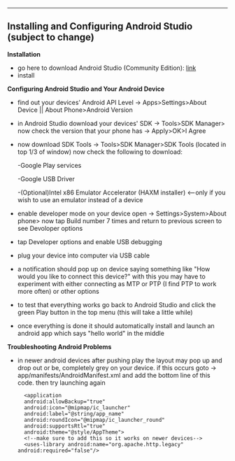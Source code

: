 ----
## Installing and Configuring Android Studio (subject to change)

**Installation**

* go here to download Android Studio (Community Edition): [link](https://www.google.com/aclk?sa=l&ai=DChcSEwi2j4nh9ozgAhUKpmkKHfvHAiwYABABGgJpcQ&sig=AOD64_2um9lDNXWWCtyXn8cTdQnVuzk2NA&adurl=&q=&ved=2ahUKEwjk-YPh9ozgAhXn64MKHQXeBkYQqyQoAHoECAQQBA)
* install

**Configuring Android Studio and Your Android Device**
* find out your devices' Android API Level -> Apps>Settings>About Device || About Phone>Android Version
* in Android Studio download your devices' SDK -> Tools>SDK Manager> now check the version that your phone has -> Apply>OK>I Agree
* now download SDK Tools -> Tools>SDK Manager>SDK Tools (located in top 1/3 of window)
  now check the following to download:
  
  -Google Play services
  
  -Google USB Driver
  
  -(Optional)Intel x86 Emulator Accelerator (HAXM installer) <--only if you wish to use an emulator instead of a device
  
* enable developer mode on your device open -> Settings>System>About phone> now tap Build number 7 times and return to previous screen
  to see Devoloper options
* tap Developer options and enable USB debugging
* plug your device into computer via USB cable
* a notification should pop up on device saying something like "How would you like to connect this device?"
  with this you may have to experiment with either connecting as MTP or PTP (I find PTP to work more often) or other options
* to test that everything works go back to Android Studio and click the green Play button in the top menu (this will take a little while)
* once everything is done it should automatically install and launch an android app which says "hello world" in the middle
  
**Troubleshooting Android Problems**
* in newer android devices after pushing play the layout may pop up and drop out or be, completely grey on your device. if this occurs goto -> app/manifests/AndroidManifest.xml and add the bottom line of this code. then try launching again

        <application
        android:allowBackup="true"
        android:icon="@mipmap/ic_launcher"
        android:label="@string/app_name"
        android:roundIcon="@mipmap/ic_launcher_round"
        android:supportsRtl="true"
        android:theme="@style/AppTheme">
        <!--make sure to add this so it works on newer devices-->
        <uses-library android:name="org.apache.http.legacy" android:required="false"/>
